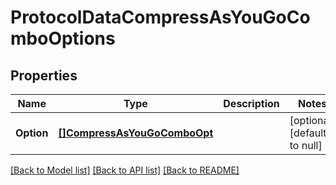 # ProtocolDataCompressAsYouGoComboOptions

## Properties
Name | Type | Description | Notes
------------ | ------------- | ------------- | -------------
**Option** | [**[]CompressAsYouGoComboOpt**](CompressAsYouGoCombo_opt.md) |  | [optional] [default to null]

[[Back to Model list]](../README.md#documentation-for-models) [[Back to API list]](../README.md#documentation-for-api-endpoints) [[Back to README]](../README.md)

